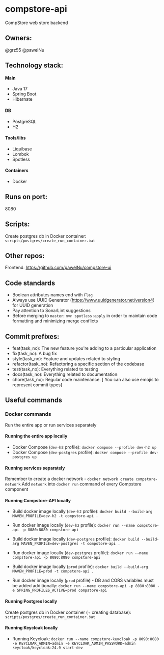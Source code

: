 # compstore-api
CompStore web store backend

## Owners:
@grz55
@pawelNu

## Technology stack:

#### Main
- Java 17
- Spring Boot
- Hibernate

#### DB
- PostgreSQL
- H2

#### Tools/libs
- Liquibase
- Lombok
- Spotless

#### Containers
- Docker

## Runs on port:
8080

## Scripts:
Create postgres db in Docker container: `scripts/postgres/create_run_container.bat`

## Other repos:

Frontend: https://github.com/pawelNu/compstore-ui

## Code standards

- Boolean attributes names end with `Flag`
- Always use UUID Generator (https://www.uuidgenerator.net/version4) for UUID generation
- Pay attention to SonarLint suggestions
- Before merging to `master`: `mvn spotless:apply` in order to maintain code formatting and minimizing merge conflicts

## Commit prefixes:

- feat(task_no): The new feature you're adding to a particular application
- fix(task_no): A bug fix
- style(task_no): Feature and updates related to styling
- refactor(task_no): Refactoring a specific section of the codebase
- test(task_no): Everything related to testing
- docs(task_no): Everything related to documentation
- chore(task_no): Regular code maintenance. [ You can also use emojis to represent commit types]

## Useful commands

### Docker commands

Run the entire app or run services separately

#### Running the entire app locally

- Docker Compose (`dev-h2` profile): `docker compose --profile dev-h2 up`
- Docker Compose (`dev-postgres` profile): `docker compose --profile dev-postgres up`

#### Running services separately

Remember to create a docker network - `docker network create compstore-network`
Add `network` into `docker run` command of every Compstore component

#### Running Compstore-API locally

- Build docker image locally (`dev-h2` profile): `docker build --build-arg MAVEN_PROFILE=dev-h2 -t compstore-api .`
- Run docker image locally (`dev-h2` profile): `docker run --name compstore-api -p 8080:8080 compstore-api`

- Build docker image locally (`dev-postgres` profile): `docker build --build-arg MAVEN_PROFILE=dev-postgres -t compstore-api .`
- Run docker image locally (`dev-postgres` profile): `docker run --name compstore-api -p 8080:8080 compstore-api`

- Build docker image locally (`prod` profile): `docker build --build-arg MAVEN_PROFILE=prod -t compstore-api .`
- Run docker image locally (`prod` profile) - DB and CORS variables must be added additionally: `docker run --name compstore-api -p 8080:8080 -e SPRING_PROFILES_ACTIVE=prod compstore-api`

#### Running Postgres locally

Create postgres db in Docker container (+ creating database): `scripts/postgres/create_run_container.bat`

#### Running Keycloak locally

- Running Keycloak: `docker run --name compstore-keycloak -p 8090:8080 -e KEYCLOAK_ADMIN=admin -e KEYCLOAK_ADMIN_PASSWORD=admin keycloak/keycloak:24.0 start-dev`
